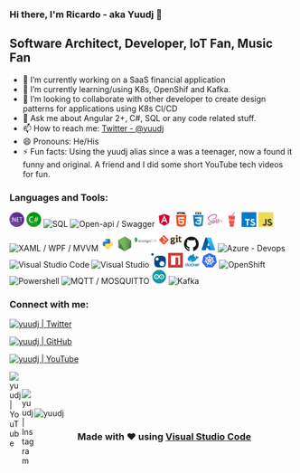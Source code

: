 ### Hi there, I'm Ricardo - aka Yuudj 🤘

## Software Architect, Developer, IoT Fan, Music Fan

- 🔭 I’m currently working on a SaaS financial application
- 🌱 I’m currently learning/using K8s, OpenShif and Kafka.
- 👯 I’m looking to collaborate with other developer to create design patterns for applications using K8s CI/CD
- 💬 Ask me about Angular 2+, C#, SQL or any code related stuff.
- 📫 How to reach me: [Twitter - @yuudj](https://twitter.com/yuudj)
- 😄 Pronouns: He/His
- ⚡ Fun facts: Using the yuudj alias since a was a teenager, now a found it funny and original. A friend and I did some short YouTube tech videos for fun.

### Languages and Tools:

<div style="flex-wrap: wrap;align-items: flex-start;">

<img  alt=".NET / .NET CORE" width="26px" src="https://raw.githubusercontent.com/github/explore/80688e429a7d4ef2fca1e82350fe8e3517d3494d/topics/dotnet/dotnet.png" />

<img  alt="C-Sharp" width="26px" src="https://raw.githubusercontent.com/github/explore/80688e429a7d4ef2fca1e82350fe8e3517d3494d/topics/csharp/csharp.png" />

<img alt="SQL" width="26px" s src="https://img.icons8.com/color/48/000000/microsoft-sql-server.png"/>

<img alt="Open-api / Swagger" width="26px" src="https://avatars3.githubusercontent.com/u/16343502?v=3&s=200" />

<img alt="AngularJS / Angualr 2+" width="26px" src="https://raw.githubusercontent.com/github/explore/80688e429a7d4ef2fca1e82350fe8e3517d3494d/topics/angular/angular.png" />

<img alt="HTML5" width="26px" src="https://raw.githubusercontent.com/github/explore/80688e429a7d4ef2fca1e82350fe8e3517d3494d/topics/html/html.png" />

<img alt="CSS3" width="26px" src="https://raw.githubusercontent.com/github/explore/80688e429a7d4ef2fca1e82350fe8e3517d3494d/topics/css/css.png" />

<img alt="Sass" width="26px" src="https://raw.githubusercontent.com/github/explore/80688e429a7d4ef2fca1e82350fe8e3517d3494d/topics/sass/sass.png" />

<img alt="gulp" width="26px" src="https://raw.githubusercontent.com/github/explore/80688e429a7d4ef2fca1e82350fe8e3517d3494d/topics/gulp/gulp.png" />

<img alt="Typescript" width="26px" src="https://raw.githubusercontent.com/github/explore/80688e429a7d4ef2fca1e82350fe8e3517d3494d/topics/typescript/typescript.png" />

<img alt="JavaScript" width="26px" src="https://raw.githubusercontent.com/github/explore/80688e429a7d4ef2fca1e82350fe8e3517d3494d/topics/javascript/javascript.png" />
<img alt="XAML / WPF / MVVM" width="26px" src="https://user-images.githubusercontent.com/16964652/66596008-f4e3ed80-eb50-11e9-9a8a-3e9a5adf4d7c.png" />

<img alt="Python" width="26px" src="https://raw.githubusercontent.com/github/explore/80688e429a7d4ef2fca1e82350fe8e3517d3494d/topics/python/python.png" />

<img alt="Node.js" width="26px" src="https://raw.githubusercontent.com/github/explore/80688e429a7d4ef2fca1e82350fe8e3517d3494d/topics/nodejs/nodejs.png" />

<img alt="MongoDB" width="40px" src="https://raw.githubusercontent.com/github/explore/80688e429a7d4ef2fca1e82350fe8e3517d3494d/topics/mongodb/mongodb.png" />

<img alt="Git" width="40px" src="https://raw.githubusercontent.com/github/explore/80688e429a7d4ef2fca1e82350fe8e3517d3494d/topics/git/git.png" />

<img alt="GitHub" width="26px" src="https://raw.githubusercontent.com/github/explore/78df643247d429f6cc873026c0622819ad797942/topics/github/github.png" />

<img alt="Azure" width="26px" src="https://raw.githubusercontent.com/github/explore/78df643247d429f6cc873026c0622819ad797942/topics/azure/azure.png" />

<img alt="Azure - Devops" width="26px" src="https://user-images.githubusercontent.com/17548538/52172149-6e1c7c80-2748-11e9-814f-fb4319a84a9b.png" />

<img alt="Visual Studio Code" width="26px" src="https://visualstudio.microsoft.com/wp-content/uploads/2019/09/vs-code-responsive-01-1.png" />

<img alt="Visual Studio" width="26px" src="https://visualstudio.microsoft.com/wp-content/uploads/2019/06/BrandVisualStudioWin2019-3.svg" />

<img alt="nuget" width="26px" src="https://raw.githubusercontent.com/github/explore/80688e429a7d4ef2fca1e82350fe8e3517d3494d/topics/nuget/nuget.png" />

<img alt="npm" width="26px" src="https://raw.githubusercontent.com/github/explore/80688e429a7d4ef2fca1e82350fe8e3517d3494d/topics/npm/npm.png" />

<img alt="docker" width="26px" src="https://raw.githubusercontent.com/github/explore/80688e429a7d4ef2fca1e82350fe8e3517d3494d/topics/docker/docker.png"  />

<img alt="Kubernetes" width="26px" src="https://raw.githubusercontent.com/github/explore/80688e429a7d4ef2fca1e82350fe8e3517d3494d/topics/kubernetes/kubernetes.png"  />

<img alt="OpenShift" width="26px" src="https://upload.wikimedia.org/wikipedia/commons/3/3a/OpenShift-LogoType.svg"  />

<img alt="Powershell" width="26px" src="https://img.icons8.com/color/48/000000/powershell.png" />

<img alt="MQTT / MOSQUITTO" width="100px" src="https://mosquitto.org/images/mosquitto-text-side-28.png" />

<img alt="Arduino" width="26px" src="https://raw.githubusercontent.com/github/explore/80688e429a7d4ef2fca1e82350fe8e3517d3494d/topics/arduino/arduino.png"  />

<img alt="Kafka" width="26px" src="https://upload.wikimedia.org/wikipedia/commons/0/0a/Apache_kafka-icon.svg"  />
</div>

### Connect with me:

[<img alt="yuudj | Twitter" src="https://img.shields.io/twitter/follow/yuudj?style=social"/>][twitter]<br/>

[<img alt="yuudj | GitHub" src="https://img.shields.io/github/followers/yuudj?label=follow&style=social"/>][github]<br/>

[<img alt="yuudj | YouTube" src="https://img.shields.io/badge/-yuudj-blue?style=flat-square&logo=Linkedin&logoColor=white&link=https://www.linkedin.com/in/yuudj/"/>][linkedin]<br/>

[<img align="left" alt="yuudj | YouTube" width="22px" src="https://cdn.jsdelivr.net/npm/simple-icons@v3/icons/youtube.svg" />][youtube]<br/>

[<img align="left" alt="yuudj | Instagram" width="22px" src="https://cdn.jsdelivr.net/npm/simple-icons@v3/icons/instagram.svg" />][instagram]<br/>
<br/>
<img src="https://komarev.com/ghpvc/?username=yuudj&label=Views&color=blue&style=plastic" alt="yuudj" />

<div align="center">

### Made with ❤️ using [Visual Studio Code](https://code.visualstudio.com/)

</div>

[website]: https://yuudj.github.io/
[github]: https://github.com/yuudj
[twitter]: https://twitter.com/yuudj
[youtube]: https://www.youtube.com/channel/UCnM5tOkZ63UHEOsw99nZD8g
[instagram]: https://www.instagram.com/yuudj.me/
[linkedin]: https://linkedin.com/in/yuudj
